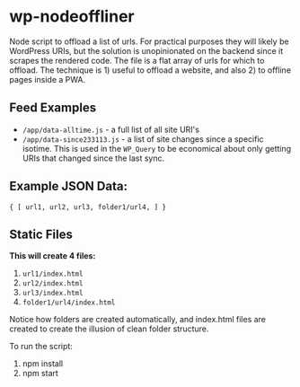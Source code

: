 # wp-nodeoffliner
Node script to offload a list of urls. For practical purposes they will likely be WordPress URIs, but the solution is unopinionated on the backend since it scrapes the rendered code. The file is a flat array of urls for which to offload. The technique is 1) useful to offload a website, and also 2) to offline pages inside a PWA. 

## Feed Examples
- `/app/data-alltime.js` - a full list of all site URI's
- `/app/data-since233113.js` - a list of site changes  since a specific isotime. This is used in the `WP_Query` to be economical about only getting URIs that changed since the last sync. 

## Example JSON Data:
``{
    [
        url1,
        url2,
        url3,
        folder1/url4,
    ]
}``

## Static Files
**This will create 4 files:**

1) `url1/index.html`
2) `url2/index.html`
3) `url3/index.html`
4) `folder1/url4/index.html`

Notice how folders are created automatically, and index.html files are created to create the illusion of clean folder structure.

To run the script:
1) npm install
2) npm start